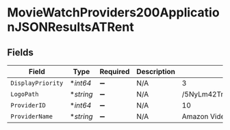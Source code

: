 # MovieWatchProviders200ApplicationJSONResultsATRent


## Fields

| Field                            | Type                             | Required                         | Description                      | Example                          |
| -------------------------------- | -------------------------------- | -------------------------------- | -------------------------------- | -------------------------------- |
| `DisplayPriority`                | **int64*                         | :heavy_minus_sign:               | N/A                              | 3                                |
| `LogoPath`                       | **string*                        | :heavy_minus_sign:               | N/A                              | /5NyLm42TmCqCMOZFvH4fcoSNKEW.jpg |
| `ProviderID`                     | **int64*                         | :heavy_minus_sign:               | N/A                              | 10                               |
| `ProviderName`                   | **string*                        | :heavy_minus_sign:               | N/A                              | Amazon Video                     |